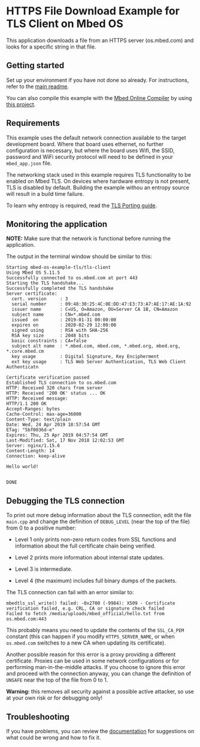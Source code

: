 # HTTPS File Download Example for TLS Client on Mbed OS

This application downloads a file from an HTTPS server (os.mbed.com) and looks for a specific string in that file.

## Getting started

Set up your environment if you have not done so already. For instructions, refer to the [main readme](../README.md).

You can also compile this example with the [Mbed Online Compiler](https://os.mbed.com/compiler/) by using [this project](https://os.mbed.com/teams/mbed-os-examples/code/mbed-os-example-tls-tls-client).

## Requirements

This example uses the default network connection available to the target development board. Where that board uses ethernet, no further configuration is necessary, but where the board uses Wifi, the SSID, password and WiFi security protocol will need to be defined in your `mbed_app.json` file.

The networking stack used in this example requires TLS functionality to be enabled on Mbed TLS. On devices where hardware entropy is not present, TLS is disabled by default. Building the example withou an entropy source will result in a build time failure.

To learn why entropy is required, read the [TLS Porting guide](https://docs.mbed.com/docs/mbed-os-handbook/en/latest/advanced/tls_porting/).

## Monitoring the application

__NOTE:__ Make sure that the network is functional before running the application.

The output in the terminal window should be similar to this:

```
Starting mbed-os-example-tls/tls-client
Using Mbed OS 5.11.5
Successfully connected to os.mbed.com at port 443
Starting the TLS handshake...
Successfully completed the TLS handshake
Server certificate:
  cert. version     : 3
  serial number     : 09:48:30:25:4C:0E:DD:47:E3:73:A7:AE:17:AE:1A:92
  issuer name       : C=US, O=Amazon, OU=Server CA 1B, CN=Amazon
  subject name      : CN=*.mbed.com
  issued  on        : 2019-01-31 00:00:00
  expires on        : 2020-02-29 12:00:00
  signed using      : RSA with SHA-256
  RSA key size      : 2048 bits
  basic constraints : CA=false
  subject alt name  : *.mbed.com, mbed.com, *.mbed.org, mbed.org, *.core.mbed.cm
  key usage         : Digital Signature, Key Encipherment
  ext key usage     : TLS Web Server Authentication, TLS Web Client Authenticatn

Certificate verification passed
Established TLS connection to os.mbed.com
HTTP: Received 320 chars from server
HTTP: Received '200 OK' status ... OK
HTTP: Received message:
HTTP/1.1 200 OK
Accept-Ranges: bytes
Cache-Control: max-age=36000
Content-Type: text/plain
Date: Wed, 24 Apr 2019 18:57:54 GMT
ETag: "5bf0036d-e"
Expires: Thu, 25 Apr 2019 04:57:54 GMT
Last-Modified: Sat, 17 Nov 2018 12:02:53 GMT
Server: nginx/1.15.6
Content-Length: 14
Connection: keep-alive

Hello world!


DONE
```

## Debugging the TLS connection

To print out more debug information about the TLS connection, edit the file `main.cpp` and change the definition of `DEBUG_LEVEL` (near the top of the file) from 0 to a positive number:

* Level 1 only prints non-zero return codes from SSL functions and information about the full certificate chain being verified.

* Level 2 prints more information about internal state updates.

* Level 3 is intermediate.

* Level 4 (the maximum) includes full binary dumps of the packets.


The TLS connection can fail with an error similar to:

    mbedtls_ssl_write() failed: -0x2700 (-9984): X509 - Certificate verification failed, e.g. CRL, CA or signature check failed
    Failed to fetch /media/uploads/mbed_official/hello.txt from os.mbed.com:443

This probably means you need to update the contents of the `SSL_CA_PEM` constant (this can happen if you modify `HTTPS_SERVER_NAME`, or when `os.mbed.com` switches to a new CA when updating its certificate).

Another possible reason for this error is a proxy providing a different certificate. Proxies can be used in some network configurations or for performing man-in-the-middle attacks. If you choose to ignore this error and proceed with the connection anyway, you can change the definition of `UNSAFE` near the top of the file from 0 to 1.

**Warning:** this removes all security against a possible active attacker, so use at your own risk or for debugging only!

## Troubleshooting

If you have problems, you can review the [documentation](https://os.mbed.com/docs/latest/tutorials/debugging.html) for suggestions on what could be wrong and how to fix it.
